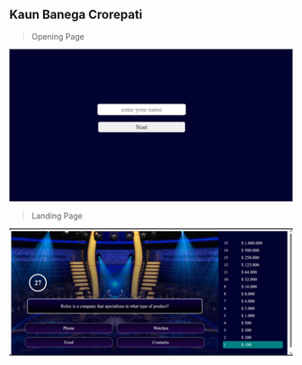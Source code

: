 ## Kaun Banega Crorepati 

> Opening Page

![alt text](image.png)

> Landing Page

![alt text](image-1.png)